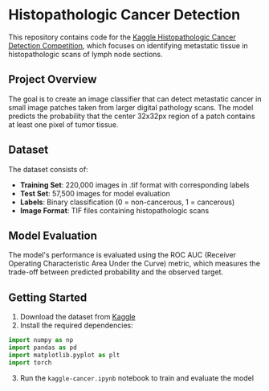 # Histopathologic Cancer Detection

This repository contains code for the [Kaggle Histopathologic Cancer Detection Competition](https://www.kaggle.com/competitions/histopathologic-cancer-detection/overview), which focuses on identifying metastatic tissue in histopathologic scans of lymph node sections.

## Project Overview

The goal is to create an image classifier that can detect metastatic cancer in small image patches taken from larger digital pathology scans. The model predicts the probability that the center 32x32px region of a patch contains at least one pixel of tumor tissue.

## Dataset

The dataset consists of:

- **Training Set**: 220,000 images in .tif format with corresponding labels
- **Test Set**: 57,500 images for model evaluation
- **Labels**: Binary classification (0 = non-cancerous, 1 = cancerous)
- **Image Format**: TIF files containing histopathologic scans

## Model Evaluation

The model's performance is evaluated using the ROC AUC (Receiver Operating Characteristic Area Under the Curve) metric, which measures the trade-off between predicted probability and the observed target.

## Getting Started

1. Download the dataset from [Kaggle](https://www.kaggle.com/competitions/histopathologic-cancer-detection/data)
2. Install the required dependencies:

```python
import numpy as np
import pandas as pd
import matplotlib.pyplot as plt
import torch
```

3. Run the `kaggle-cancer.ipynb` notebook to train and evaluate the model
